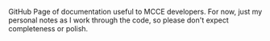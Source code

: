 GitHub Page of documentation useful to MCCE developers. For now, just my personal notes as I work through the code, so please don't expect completeness or polish.
